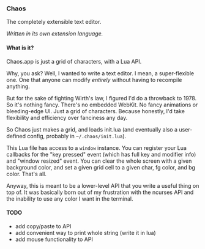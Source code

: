 ### Chaos

The completely extensible text editor.

*Written in its own extension language.*

#### What is it?

Chaos.app is just a grid of characters, with a Lua API.

Why, you ask? Well, I wanted to write a text editor. I mean, a
super-flexible one. One that anyone can modify *entirely* without
having to recompile anything.

But for the sake of fighting Wirth's law, I figured I'd do a throwback
to 1978. So it's nothing fancy. There's no embedded WebKit. No fancy
animations or bleeding-edge UI. Just a grid of characters. Because
honestly, I'd take flexibility and efficiency over fanciness any day.

So Chaos just makes a grid, and loads init.lua (and eventually also a
user-defined config, probably in `~/.chaos/init.lua`).

This Lua file has access to a `window` instance. You can register your
Lua callbacks for the "key pressed" event (which has full key and
modifier info) and "window resized" event. You can clear the whole
screen with a given background color, and set a given grid cell to a
given char, fg color, and bg color. That's all.

Anyway, this is meant to be a lower-level API that you write a useful
thing on top of. It was basically born out of my frustration with the
ncurses API and the inability to use any color I want in the terminal.

#### TODO

- add copy/paste to API
- add convenient way to print whole string (write it in lua)
- add mouse functionality to API

